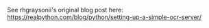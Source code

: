 See rhgraysonii's original blog post here: https://realpython.com/blog/python/setting-up-a-simple-ocr-server/
